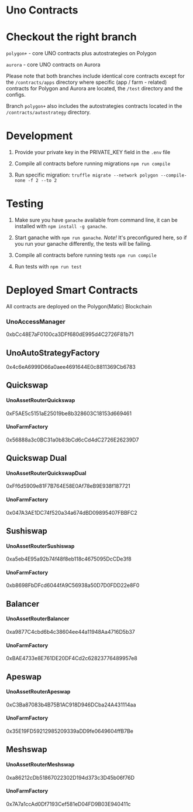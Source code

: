 # Uno Contracts

# Checkout the right branch

`polygon+` - core UNO contracts plus autostrategies on Polygon

`aurora` - core UNO contracts on Aurora

Please note that both branches include identical core contracts except for the `/contracts/apps` directory where specific (app / farm - related) contracts for Polygon and Aurora are located, the `/test` directory and the configs.

Branch `polygon+` also includes the autostrategies contracts located in the `/contracts/autostrategy` directory.

# Development

1. Provide your private key in the PRIVATE_KEY field in the `.env` file

2. Compile all contracts before running migrations `npm run compile`

3. Run specific migration: `truffle migrate --network polygon --compile-none -f 2 --to 2`

# Testing

1. Make sure you have `ganache` available from command line, it can be installed with `npm install -g ganache`.

2. Start ganache with `npm run ganache`. *Note!* It's preconfigured here, so if you run your ganache differently, the tests will be failing.

3. Compile all contracts before running tests `npm run compile`

4. Run tests with `npm run test`


# Deployed Smart Contracts

All contracts are deployed on the Polygon(Matic) Blockchain

### UnoAccessManager

0xbCc48E7aF0100ca3DFf680dE995d4C2726F81b71

## UnoAutoStrategyFactory

0x4c6eA6999D66a0aee4691644E0c8811369Cb6783

## Quickswap

#### UnoAssetRouterQuickswap

0xF5AE5c5151aE25019be8b328603C18153d669461

#### UnoFarmFactory

0x56888a3c0BC31a0b83bCd6cCd4dC2726E26239D7

## Quickswap Dual

#### UnoAssetRouterQuickswapDual

0xFf6d5909e81F7B764E58E0Af78eB9E938f187721

#### UnoFarmFactory

0x047A3AE1DC74f520a34a674dBD09895407FBBFC2

## Sushiswap

#### UnoAssetRouterSushiswap

0xa5eb4E95a92b74f48f8eb118c4675095DcCDe3f8

#### UnoFarmFactory

0xb8698FbDFcd6044fA9C56938a50D7D0FDD22e8F0

## Balancer

#### UnoAssetRouterBalancer

0xa9877C4cbd6b4c38604ee44a11948Aa4716D5b37

#### UnoFarmFactory

0xBAE4733e8E761DE20DF4Cd2c62823776489957e8

## Apeswap

#### UnoAssetRouterApeswap

0xC3Ba87083b4B75B1AC918D946DCba24A431114aa

#### UnoFarmFactory

0x35E19FD59212985209339aDD9fe0649604ffB7Be

## Meshswap

#### UnoAssetRouterMeshswap

0xa86212cDb51867022302D194d373c3D45b06f76D

#### UnoFarmFactory

0x7A7a1ccAd0Df7193Cef581eD04FD9B03E940411c
